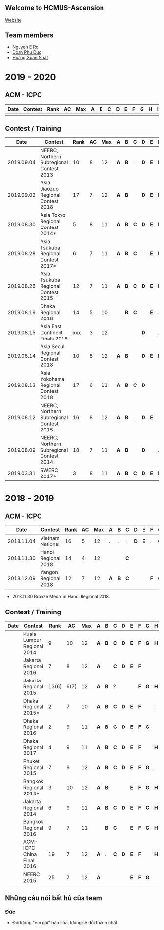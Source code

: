 ## Welcome to HCMUS-Ascension
[Website](https://nero1342.github.io/HCMUS-Ascension/)
## Team members

* [Nguyen E Ro](http://codeforces.com/profile/N.E.R.O)
* [Doan Phu Duc](http://codeforces.com/profile/DoanPhuDuc)
* [Hoang Xuan Nhat](http://codeforces.com/profile/FallingStar1709)


# 2019 - 2020
## ACM - ICPC
 
|Date|Contest|Rank|AC|Max|A|B|C|D|E|F|G|H|I|J|K|L|M|
|---|---|---|---|---|---|---|---|---|---|---|---|---|---|---|---|---| --- |
|||||||||||||||||||

## Contest / Training

|Date|Contest|Rank|AC|Max|A|B|C|D|E|F|G|H|I|J|K|L|M|
|---|---|---|---|---|---|---|---|---|---|---|---|---|---|---|---|---| --- |
|2019.09.04|NEERC, Northern Subregional Contest 2013|10|8|12|**A**|**B**|.|**D**|**E**|**F**|**G**|**H**|||**K**|||
|2019.09.02|Asia Jiaozuo Regional Contest 2018 |17|7|12|**A**|**B**||**D**|**E**|**F**||**H**|**I**||.||
|2019.08.30|Asia Tokyo Regional Contest 2014* |5|8|11|**A**|**B**|**C**|**D**|**E**|**F**|**G**||**I**||.||
|2019.08.28|Asia Tsukuba Regional Contest 2017* |6|7|11|**A**|**B**|**C**||**E**|**F**|**G**||**I**||||
|2019.08.26|Asia Tsukuba Regional Contest 2015|12|7|11|**A**|**B**|**C**|**D**|**E**|**F**|**G**||.||||
|2019.08.19|Dhaka Regional 2018|14|5|10||**B**|**C**||**E**|.|.|**H**|.|**J**||||
|2019.08.15|Asia East Continent Finals 2018|xxx|3|12||||**D**||.|||**I**|||**L**||
|2019.08.14|Asia Seoul Regional Contest 2018|10|8|12|**A**|**B**||**D**|**E**|**F**||||**J**|**K**|**L**||
|2019.08.13|Asia Yokohama Regional Contest 2018|17|6|11|**A**|**B**|**C**|**D**|||**G**||.|.|**K**|||
|2019.08.12|NEERC, Northern Subregional Contest 2015|16|8|12|**A**|**B**|.|**D**|**E**||**G**|**H**||**J**||**L**||
|2019.08.09|NEERC, Northern Subregional Contest 2014|18|7|11|**A**|**B**||**D**||.|**G**|.|**I**|**J**|**K**|||
|2019.03.31|SWERC 2017* |3|8|11|**A**|**B**|**C**|**D**|**E**|**F**|.||.|**J**|**K**|||


# 2018 - 2019
## ACM - ICPC
 
| Date       | Contest                    | Rank | AC   | Max  | A     | B     | C     | D     | E     | F     | G     | H     | I     | J     | K     | L     | M    |
| ---------- | -------------------------- | ---- | ---- | ---- | ----- | ----- | ----- | ----- | ----- | ----- | ----- | ----- | ----- | ----- | ----- | ----- | ---- |
| 2018.11.04 | Vietnam National | 16 | 5   | 12   | . | . | . | **D** | **E** | . | **G** |  | **I** | **J** | .| .|      |
| 2018.11.30 | Hanoi Regional 2018 | 14 | 4   | 12   |  |  | **C** |  |  |  |  | **H** | **I** |  | |**L** |  |
| 2018.12.09 | Yangon Regional 2018 | 12 | 7 | 12   | **A** | **B** | **C** |  |  | **F** | **G** |  |  | **J** | **K** | |      |

 * 2018.11.30 Bronze Medal in Hanoi Regional 2018.
 
## Contest / Training

|Date|Contest|Rank|AC|Max|A|B|C|D|E|F|G|H|I|J|K|L|M|
|---|---|---|---|---|---|---|---|---|---|---|---|---|---|---|---|---| --- |
||Kuala Lumpur Regional 2014|9|10|12|**A**|**B**|**C**|**D**|**E**|**F**|**G**|**H**||**J**||**L**||
||Jakarta Regional 2016 |7|8|12|**A**||**C**|**D**|**E**|**F**|||**I**|**J**||**L**||
||Jakarta Regional 2015 |13(6)|6(7)|12|**A**|**B**|?|||**F**|**G**|**H**|**I**||**K**|**L**||
||Dhaka Regional 2015* |2|7|10|**A**|**B**|**C**|**D**|**E**|**F**||.|**I**|||||
||Dhaka Regional 2016 |2|9|11|**A**|**B**|**C**|**D**|**E**|**F**|**G**||**I**||**K**|||
||Dhaka Regional 2017 |4|9|11|**A**|**B**|**C**|**D**|**E**|**F**||**H**|**I**|**J**||||
||Phuket Regional 2015 |7|9|12|**A**|**B**|**C**|**D**|**E**|**F**|**G**|.|**I**|||**L**||
||Bangkok Regional 2014* |3|10|12|**A**|**B**|||**E**|**F**|**G**|**H**|**I**|**J**|**K**|**L**||
||Jakarta Regional 2014 |6|9|11|**A**|**B**|**C**|**D**|**E**|**F**|**G**|**H**||**J**||||
||Bangkok Regional 2016 |9|7|11||**B**|**C**||**E**|**F**|**G**|**H**|**I**|||**L**||
||ACM-ICPC China Final 2016 |19|7|12|**A**|.|**C**|**D**|**E**|**F**||**H**||||**L**||
||NEERC 2015 |25|7|12|**A**||||**E**|**F**|**G**|||**J**|**K**|**L**||

## Những câu nói bất hủ của team

### Đức

* Đợi lượng "em gái" bão hòa, lượng sẽ đổi thành chất.
